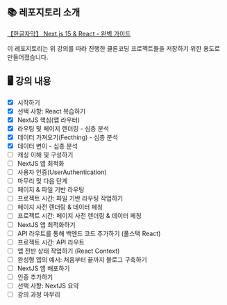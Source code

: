 ## 📚 레포지토리 소개

[【한글자막】 Next.js 15 & React - 완벽 가이드](https://www.udemy.com/share/106LA83@P2QFlfl-3bdU-WyxwrnyjPNrVI2osYWj-2VYjwM-Q2sKlYe9HQpXF9gX2TXA98I5uw==/)

이 레포지토리는 위 강의를 따라 진행한 클론코딩 프로젝트들을 저장하기 위한 용도로 만들어졌습니다.

## 🖥️ 강의 내용
- [x] 시작하기
- [x] 선택 사항: React 복습하기
- [x] NextJS 핵심(앱 라우터)
- [x] 라우팅 및 페이지 렌더링 - 심층 분석
- [x] 데이터 가져오기(Fecthing) - 심층 분석
- [x] 데이터 변이 - 심층 분석
- [ ] 캐싱 이해 및 구성하기
- [ ] NextJS 앱 최적화
- [ ] 사용자 인증(UserAuthentication)
- [ ] 마무리 및 다음 단계
- [ ] 페이지 & 파일 기반 라우팅
- [ ] 프로젝트 시간: 파일 기반 라우팅 작업하기
- [ ] 페이지 사전 렌더링 & 데이터 페칭
- [ ] 프로젝트 시간: 페이지 사전 렌더링 & 데이터 페칭
- [ ] NextJS 앱 최적화하기
- [ ] API 라우트를 통해 백엔드 코드 추가하기 (풀스택 React)
- [ ] 프로젝트 시간: API 라우트
- [ ] 앱 전반 상태 작업하기 (React Context)
- [ ] 완성형 앱의 예시: 처음부터 끝까지 블로그 구축하기
- [ ] NextJS 앱 배포하기
- [ ] 인증 추가하기
- [ ] 선택 사항: NextJS 요약
- [ ] 강의 과정 마무리
